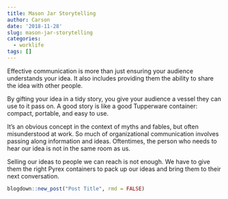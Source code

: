 ```yaml
---
title: Mason Jar Storytelling
author: Carson
date: '2018-11-28'
slug: mason-jar-storytelling
categories:
  - worklife
tags: []
---
```

Effective communication is more than just ensuring your audience understands your idea. It also includes providing them the ability to share the idea with other people.

By gifting your idea in a tidy story, you give your audience a vessel they can use to it pass on. A good story is like a good Tupperware container: compact, portable, and easy to use.

It’s an obvious concept in the context of myths and fables, but often misunderstood at work. So much of organizational communication involves passing along information and ideas. Oftentimes, the person who needs to hear our idea is not in the same room as us.

Selling our ideas to people we can reach is not enough. We have to give them the right Pyrex containers to pack up our ideas and bring them to their next conversation.

```r
blogdown::new_post("Post Title", rmd = FALSE)
```
